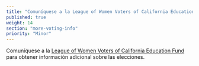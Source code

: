 ```yaml
---
title: "Comuníquese a la League of Women Voters of California Education Fund"
published: true
weight: 14
section: "more-voting-info"
priority: "Minor"
---
```

Comuníquese a la [League of Women Voters of California Education Fund](https://cavotes.org/) para obtener información adicional sobre las elecciones.  
